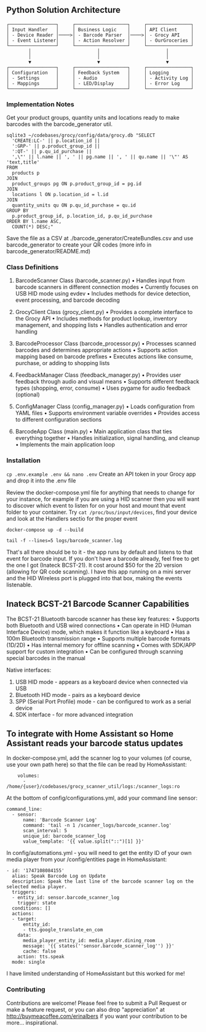 ## Python Solution Architecture
```
┌─────────────────┐     ┌───────────────────┐     ┌────────────────┐
│ Input Handler   │     │ Business Logic    │     │ API Client     │
│ - Device Reader │────>│ - Barcode Parser  │────>│ - Grocy API    │
│ - Event Listener│     │ - Action Resolver │     │ - OurGroceries │
└─────────────────┘     └───────────────────┘     └────────────────┘
        │                        │                        │
        │                        │                        │
        ▼                        ▼                        ▼
┌─────────────────┐     ┌───────────────────┐     ┌────────────────┐
│ Configuration   │     │ Feedback System   │     │ Logging        │
│ - Settings      │     │ - Audio           │     │ - Activity Log │
│ - Mappings      │     │ - LED/Display     │     │ - Error Log    │
└─────────────────┘     └───────────────────┘     └────────────────┘

```
### Implementation Notes

Get your product groups, quantity units and locations ready to make barcodes with the barcode_generator util.

```
sqlite3 ~/codebases/grocy/config/data/grocy.db "SELECT 
  'CREATE:LC-' || p.location_id || 
  ':GRP-' || p.product_group_id || 
  ':QT-' || p.qu_id_purchase || 
  ',\"' || l.name || ', ' || pg.name || ', ' || qu.name || '\"' AS 'text,title'
FROM 
  products p
JOIN 
  product_groups pg ON p.product_group_id = pg.id
JOIN 
  locations l ON p.location_id = l.id
JOIN 
  quantity_units qu ON p.qu_id_purchase = qu.id
GROUP BY 
  p.product_group_id, p.location_id, p.qu_id_purchase
ORDER BY l.name ASC,
  COUNT(*) DESC;"
```
Save the file as a CSV at ./barcode_generator/CreateBundles.csv and use barcode_generator to create your QR codes (more info in barcode_generator/README.md)


### Class Definitions

1. BarcodeScanner Class (barcode_scanner.py)
   • Handles input from barcode scanners in different connection modes
   • Currently focuses on USB HID mode using evdev
   • Includes methods for device detection, event processing, and barcode decoding

2. GrocyClient Class (grocy_client.py)
   • Provides a complete interface to the Grocy API
   • Includes methods for product lookup, inventory management, and shopping lists
   • Handles authentication and error handling

3. BarcodeProcessor Class (barcode_processor.py)
   • Processes scanned barcodes and determines appropriate actions
   • Supports action mapping based on barcode prefixes
   • Executes actions like consume, purchase, or adding to shopping lists

4. FeedbackManager Class (feedback_manager.py)
   • Provides user feedback through audio and visual means
   • Supports different feedback types (shopping, error, consume)
   • Uses pygame for audio feedback (optional)

5. ConfigManager Class (config_manager.py)
   • Loads configuration from YAML files
   • Supports environment variable overrides
   • Provides access to different configuration sections

6. BarcodeApp Class (main.py)
   • Main application class that ties everything together
   • Handles initialization, signal handling, and cleanup
   • Implements the main application loop


### Installation
`cp .env.example .env && nano .env`
Create an API token in your Grocy app and drop it into the .env file

Review the docker-compose.yml file for anything that needs to change for your instance, for example if you are using a HID scanner then you will want to discover which event to listen for on your host and mount that event folder to your container. Try `cat /proc/bus/input/devices`, find your device and look at the Handlers sectio for the proper event

`docker-compose up -d --build`

`tail -f --lines=5 logs/barcode_scanner.log`

That's all there should be to it - the app runs by default and listens to that event for barcode input. If you don't have a barcode already, feel free to get the one I got (Inateck BCST-21). It cost around $50 for the 2D version (allowing for QR code scanning). I have this app running on a mini server and the HID Wireless port is plugged into that box, making the events listenable.


## Inateck BCST-21 Barcode Scanner Capabilities

The BCST-21 Bluetooth barcode scanner has these key features:
• Supports both Bluetooth and USB wired connections
• Can operate in HID (Human Interface Device) mode, which makes it function like a keyboard
• Has a 100m Bluetooth transmission range
• Supports multiple barcode formats (1D/2D)
• Has internal memory for offline scanning
• Comes with SDK/APP support for custom integration
• Can be configured through scanning special barcodes in the manual

Native interfaces:
1. USB HID mode - appears as a keyboard device when connected via USB
2. Bluetooth HID mode - pairs as a keyboard device
3. SPP (Serial Port Profile) mode - can be configured to work as a serial device
4. SDK interface - for more advanced integration


## To integrate with Home Assistant so Home Assistant reads your barcode status updates


In docker-compose.yml, add the scanner log to your volumes (of course, use your own path here) so that the file can be read by HomeAssistant:
```
    volumes:
      - /home/{user}/codebases/grocy_scanner_util/logs:/scanner_logs:ro
```


At the bottom of config/configurations.yml, add your command line sensor:
```
command_line:
  - sensor:
      name: 'Barcode Scanner Log'
      command: 'tail -n 1 /scanner_logs/barcode_scanner.log'
      scan_interval: 5
      unique_id: barcode_scanner_log
      value_template: '{{ value.split("::")[1] }}'
```


In config/automations.yml - you will need to get the entity ID of your own media player from your /config/entities page in HomeAssistant:
```
- id: '1747108084155'
  alias: Speak Barcode Log on Update
  description: Speak the last line of the barcode scanner log on the selected media player.
  triggers:
  - entity_id: sensor.barcode_scanner_log
    trigger: state
  conditions: []
  actions:
  - target:
      entity_id:
      - tts.google_translate_en_com
    data:
      media_player_entity_id: media_player.dining_room
      message: '{{ states(''sensor.barcode_scanner_log'') }}'
      cache: false
    action: tts.speak
  mode: single
```

I have limited understanding of HomeAssistant but this worked for me!

### Contributing

Contributions are welcome! Please feel free to submit a Pull Request or make a feature request, or you can also drop "appreciation" at http://buymeacoffee.com/erinalbers if you want your contribution to be more... inspirational.